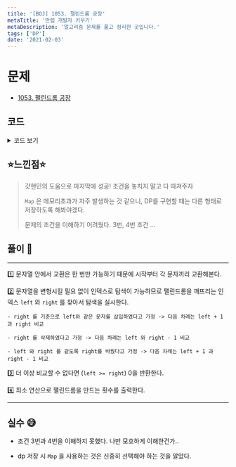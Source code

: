 ```yaml
---
title: '[BOJ] 1053. 팰린드롬 공장'
metaTitle: '만렙 개발자 키우기'
metaDescription: '알고리즘 문제를 풀고 정리한 곳입니다.'
tags: ['DP']
date: '2021-02-03'
---
```


# 문제
- [1053. 팰린드롬 공장](https://www.acmicpc.net/problem/1053)

## 코드

<details><summary> 코드 보기 </summary>

``` java
import java.io.BufferedReader;
import java.io.IOException;
import java.io.InputStreamReader;
import java.util.Arrays;

public class Q1053 {
    static String line, ori;
    static int cache[][] = new int[51][51];
    public static void main(String[] args) throws IOException {
        init();
        int len = line.length(), ans = 99999, right = isPalindrome(line), left = line.length() - 1 - right;
        if(right == -1) {
            System.out.println(0);
            return;
        }
        for (int l = 0; l < 51; l++) Arrays.fill(cache[l], -1);
        ans = Math.min(ans, solution(left, right));
        for (int i = 0; i < len - 1; i++) {
            for (int j = i + 1; j < len; j++) {
                for (int l = 0; l < 51; l++) Arrays.fill(cache[l], -1);
                swap(i, j, ori);
                right = isPalindrome(line); left = line.length() - 1 - right;
                if (right == -1) {
                    System.out.println(1);
                    return;
                }
                ans = Math.min(ans, 1 + solution(left, right));
            }
        }
        System.out.println(ans);
    }
    static int solution(int left, int right) {
        if(left >= right) return 0;
        if(line.charAt(left) == line.charAt(right)) return solution(left + 1, right - 1);
        int ret = Integer.MAX_VALUE;
        if(cache[left][right] != -1) return cache[left][right];

        // 1. 삽입, 삭제
        ret = Math.min(ret, 1 + solution(left + 1, right));
        ret = Math.min(ret, 1 + solution(left, right - 1));

        // 2. 다른 문자로
        ret = Math.min(ret, 1 + solution(left + 1, right - 1));
        return cache[left][right] = ret;
    }
    static void swap(int right, int i, String temp) {
        StringBuilder sb = new StringBuilder(temp);
        char t = sb.charAt(i);
        sb.setCharAt(i, sb.charAt(right));
        sb.setCharAt(right, t);
        line = sb.toString();
    }
    static int isPalindrome(String str){ // OK : -1, NO : right index
        for (int left = 0; left < str.length(); left++) {
            int right = str.length() - 1 - left;
            if(left > right) break;
            if(str.charAt(left) != str.charAt(right)) return right;
        }
        return -1;
    }
    static void init() throws IOException {
        BufferedReader br = new BufferedReader(new InputStreamReader(System.in));
        line = br.readLine(); ori = line;
    }
}
```

</details>

## ⭐️느낀점⭐️
> 갓현민의 도움으로 마지막에 성공! 조건을 놓치지 말고 다 따져주자
>
> `Map` 은 메모리초과가 자주 발생하는 것 같으니, DP를 구현할 때는 다른 형태로 저장하도록 해봐야겠다.
>
> 문제의 조건을 이해하기 어려웠다. 3번, 4번 조건 ...

## 풀이 📣
<hr/>

1️⃣ 문자열 안에서 교환은 한 번만 가능하기 때문에 시작부터 각 문자끼리 교환해본다.


2️⃣ 문자열을 변형시킬 필요 없이 인덱스로 탐색이 가능하므로 팰린드롬을 깨뜨리는 인덱스 `left` 와 `right` 를 찾아서 탐색을 실시한다.

    - right 를 기준으로 left와 같은 문자를 삽입하였다고 가정 -> 다음 차례는 left + 1 과 right 비교

    - right 를 삭제하였다고 가정 -> 다음 차례는 left 와 right - 1 비교

    - left 와 right 를 같도록 right를 바꿨다고 가정 -> 다음 차례는 left + 1 과 right - 1 비교


3️⃣ 더 이상 비교할 수 없다면 (`left >= right`) 0을 반환한다.


4️⃣ 최소 연산으로 팰린드롬을 만드는 횟수를 출력한다.


<hr/>

## 실수 😅

- 조건 3번과 4번을 이해하지 못했다. 나만 모호하게 이해한건가..


- dp 저장 시 `Map` 을 사용하는 것은 신중히 선택해야 하는 것을 알았다.
